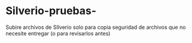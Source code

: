 # Silverio-pruebas-
Subire archivos de SIlverio solo para copia seguridad de archivos que no necesite entregar (o para revisarlos antes)
